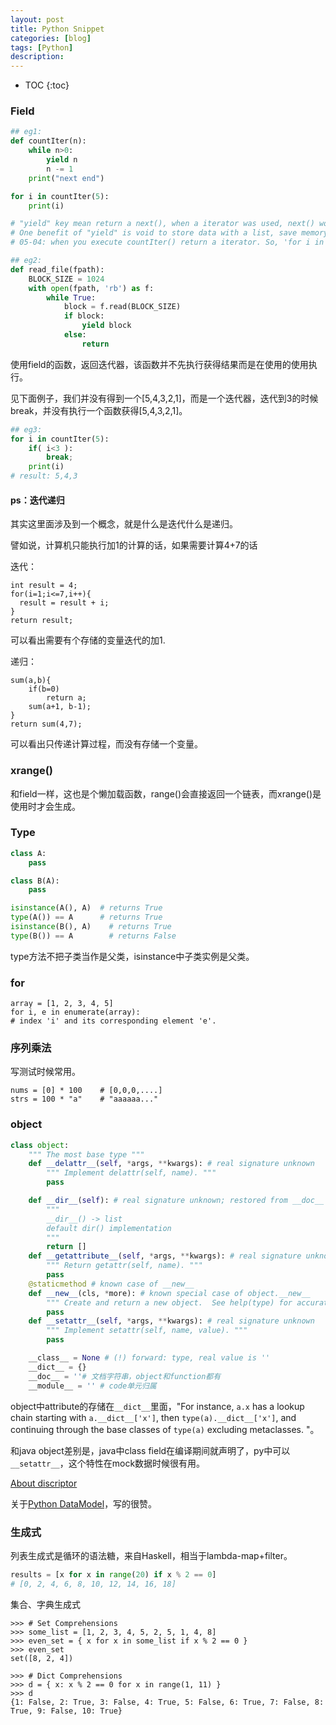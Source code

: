```yaml
---
layout: post
title: Python Snippet
categories: [blog]
tags: [Python]
description: 
---
```


* TOC
{:toc}


### Field

```python
## eg1:
def countIter(n):
    while n>0:
        yield n
        n -= 1
    print("next end")

for i in countIter(5):
    print(i)

# "yield" key mean return a next(), when a iterator was used, next() would be used.
# One benefit of "yield" is void to store data with a list, save memory.
# 05-04: when you execute countIter() return a iterator. So, 'for i in countIter(5)' means countIter.next...

## eg2:
def read_file(fpath):
    BLOCK_SIZE = 1024
    with open(fpath, 'rb') as f:
        while True:
            block = f.read(BLOCK_SIZE)
            if block:
                yield block
            else:
                return
```

使用field的函数，返回迭代器，该函数并不先执行获得结果而是在使用的使用执行。

见下面例子，我们并没有得到一个[5,4,3,2,1]，而是一个迭代器，迭代到3的时候break，并没有执行一个函数获得[5,4,3,2,1]。

```python
## eg3:
for i in countIter(5):
    if( i<3 ):
        break;
    print(i)
# result: 5,4,3
```



#### ps：迭代递归

其实这里面涉及到一个概念，就是什么是迭代什么是递归。

譬如说，计算机只能执行加1的计算的话，如果需要计算4+7的话

迭代：

```
int result = 4;
for(i=1;i<=7,i++){
  result = result + i;
}
return result;
```

可以看出需要有个存储的变量迭代的加1.

递归：

```
sum(a,b){
	if(b=0)
		return a;
  	sum(a+1, b-1);
}
return sum(4,7);
```

可以看出只传递计算过程，而没有存储一个变量。

### xrange()

和field一样，这也是个懒加载函数，range()会直接返回一个链表，而xrange()是使用时才会生成。



### Type

```python
class A:
    pass

class B(A):
    pass

isinstance(A(), A)  # returns True
type(A()) == A      # returns True
isinstance(B(), A)    # returns True
type(B()) == A        # returns False
```

type方法不把子类当作是父类，isinstance中子类实例是父类。



### for

```
array = [1, 2, 3, 4, 5]
for i, e in enumerate(array):
# index 'i' and its corresponding element 'e'.
```



### 序列乘法

写测试时候常用。

```
nums = [0] * 100    # [0,0,0,....]
strs = 100 * "a"    # "aaaaaa..."
```



### object

```python
class object:
    """ The most base type """
    def __delattr__(self, *args, **kwargs): # real signature unknown
        """ Implement delattr(self, name). """
        pass

    def __dir__(self): # real signature unknown; restored from __doc__
        """
        __dir__() -> list
        default dir() implementation
        """
        return []
    def __getattribute__(self, *args, **kwargs): # real signature unknown
        """ Return getattr(self, name). """
        pass
    @staticmethod # known case of __new__
    def __new__(cls, *more): # known special case of object.__new__
        """ Create and return a new object.  See help(type) for accurate signature. """
        pass
    def __setattr__(self, *args, **kwargs): # real signature unknown
        """ Implement setattr(self, name, value). """
        pass

    __class__ = None # (!) forward: type, real value is ''
    __dict__ = {}
    __doc__ = ''# 文档字符串，object和function都有
    __module__ = '' # code单元归属
```

object中attribute的存储在`__dict__`里面，"For instance, `a.x` has a lookup chain starting with `a.__dict__['x']`, then `type(a).__dict__['x']`, and continuing through the base classes of `type(a)` excluding metaclasses. "。

和java object差别是，java中class field在编译期间就声明了，py中可以`__setattr__`，这个特性在mock数据时候很有用。

[About discriptor](https://docs.python.org/2/howto/descriptor.html)

关于[Python DataModel](https://docs.python.org/3/reference/datamodel.html)，写的很赞。



### 生成式

列表生成式是循环的语法糖，来自Haskell，相当于lambda-map+filter。

```python
results = [x for x in range(20) if x % 2 == 0]
# [0, 2, 4, 6, 8, 10, 12, 14, 16, 18]
```

集合、字典生成式

```
>>> # Set Comprehensions
>>> some_list = [1, 2, 3, 4, 5, 2, 5, 1, 4, 8]
>>> even_set = { x for x in some_list if x % 2 == 0 }
>>> even_set
set([8, 2, 4])

>>> # Dict Comprehensions
>>> d = { x: x % 2 == 0 for x in range(1, 11) }
>>> d
{1: False, 2: True, 3: False, 4: True, 5: False, 6: True, 7: False, 8: True, 9: False, 10: True}
```